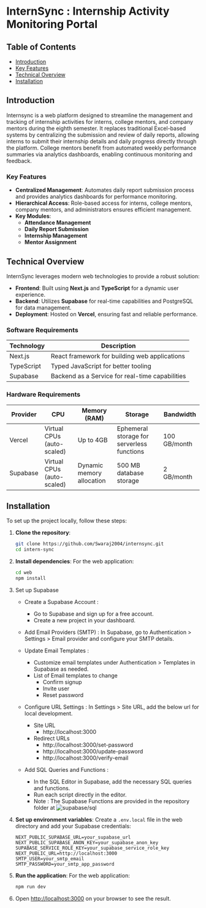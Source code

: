 
# InternSync : Internship Activity Monitoring Portal

## Table of Contents
- [Introduction](#introduction)
- [Key Features](#key-features)
- [Technical Overview](#technical-overview)
- [Installation](#installation)

## Introduction
Internsync is a web platform designed to streamline the management and tracking of internship activities for interns, college mentors, and company mentors during the eighth
semester. It replaces traditional Excel-based systems by centralizing the submission and review of daily reports, allowing interns to submit their internship details and daily progress directly through the platform. College mentors benefit from automated weekly performance summaries via analytics dashboards, enabling continuous monitoring and feedback.

### Key Features
- **Centralized Management**: Automates daily report submission process and provides analytics dashboards for performance monitoring.
- **Hierarchical Access**: Role-based access for interns, college mentors, company mentors, and administrators ensures efficient management.
- **Key Modules**:
  - **Attendance Management**
  - **Daily Report Submission**
  - **Internship Management**
  - **Mentor Assignment**

## Technical Overview
InternSync leverages modern web technologies to provide a robust solution:
- **Frontend**: Built using **Next.js** and **TypeScript** for a dynamic user experience.
- **Backend**: Utilizes **Supabase** for real-time capabilities and PostgreSQL for data management.
- **Deployment**: Hosted on **Vercel**, ensuring fast and reliable performance.

### Software Requirements
| Technology | Description |
|------------|-------------|
| Next.js    | React framework for building web applications |
| TypeScript | Typed JavaScript for better tooling |
| Supabase   | Backend as a Service for real-time capabilities |


### Hardware Requirements
| Provider       | CPU                | Memory (RAM) | Storage                   | Bandwidth     |
|----------------|--------------------|---------------|---------------------------|---------------|
| Vercel         | Virtual CPUs (auto-scaled) | Up to 4GB    | Ephemeral storage for serverless functions | 100 GB/month  |
| Supabase       | Virtual CPUs (auto-scaled) | Dynamic memory allocation | 500 MB database storage | 2 GB/month    |

## Installation
To set up the project locally, follow these steps:

1. **Clone the repository**:
   ```bash
   git clone https://github.com/Swaraj2004/internsync.git
   cd intern-sync
   ```

2. **Install dependencies**:
   For the web application:
   ```bash
   cd web
   npm install
   ```
3. Set up Supabase
   
   - Create a Supabase Account : 
     - Go to Supabase and sign up for a free account.
     - Create a new project in your dashboard.

   - Add Email Providers (SMTP) :
        In Supabase, go to Authentication > Settings > Email provider and configure your SMTP details.
  
   - Update Email Templates :
     - Customize email templates under Authentication > Templates in Supabase as needed.
     - List of Email templates to change
       - Confirm signup
       - Invite user
       - Reset password  
  
   - Configure URL Settings :
        In Settings > Site URL, add the below url for local development.
     - Site URL
       - http://localhost:3000
     - Redirect URLs
       - http://localhost:3000/set-password
       - http://localhost:3000/update-password
       - http://localhost:3000/verify-email
  
   - Add SQL Queries and Functions :
     - In the SQL Editor in Supabase, add the necessary SQL queries and functions.
     - Run each script directly in the editor.
     - Note : The Supabase Functions are provided in the repository folder at ![supabase/sql](https://github.com/Swaraj2004/supabase/sql)

4. **Set up environment variables**:
   Create a `.env.local` file in the web directory and add your Supabase credentials:
   ```
   NEXT_PUBLIC_SUPABASE_URL=your_supabase_url
   NEXT_PUBLIC_SUPABASE_ANON_KEY=your_supabase_anon_key
   SUPABASE_SERVICE_ROLE_KEY=your_supabase_service_role_key
   NEXT_PUBLIC_URL=http://localhost:3000
   SMTP_USER=your_smtp_email
   SMTP_PASSWORD=your_smtp_app_password
   ```

5. **Run the application**:
   For the web application:
   ```bash
   npm run dev
   ```


6. Open [http://localhost:3000](http://localhost:3000) on your browser to see the result.
